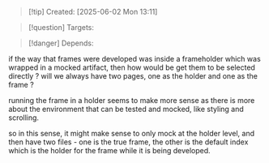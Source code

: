 
>[!tip] Created: [2025-06-02 Mon 13:11]

>[!question] Targets: 

>[!danger] Depends: 

if the way that frames were developed was inside a frameholder which was wrapped in a mocked artifact, then how would be get them to be selected directly ? will we always have two pages, one as the holder and one as the frame ?

running the frame in a holder seems to make more sense as there is more about the environment that can be tested and mocked, like styling and scrolling.

so in this sense, it might make sense to only mock at the holder level, and then have two files - one is the true frame, the other is the default index which is the holder for the frame while it is being developed.